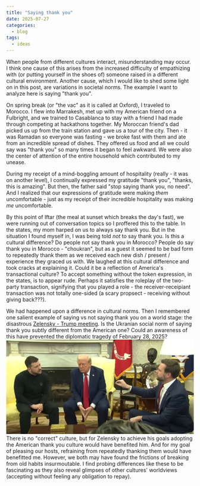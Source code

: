 ```yaml
---
title: "Saying thank you"
date: 2025-07-27
categories:
  - blog
tags:
  - ideas
---
```

When people from different cultures interact, misunderstanding may occur. I think one cause of this arises from the increased difficulty of empathizing with (or putting yourself in the shoes of) someone raised in a different cultural environment. Another cause, which I would like to shed some light on in this post, are variations in societal norms. The example I want to analyze here is saying "thank you".

On spring break (or "the vac" as it is called at Oxford), I traveled to Morocco. I flew into Marrakesh, met up with my American friend on a Fulbright, and we trained to Casablanca to stay with a friend I had made through competing at hackathons together. My Moroccan friend's dad picked us up from the train station and gave us a tour of the city. Then - it was Ramadan so everyone was fasting - we broke fast with them and ate from an incredible spread of dishes. They offered us food and all we could say was "thank you" so many times it began to feel awkward. We were also the center of attention of the entire household which contributed to my unease.

During my receipt of a mind-boggling amount of hospitality (really - it was on another level), I continually expressed my gratitude "thank you", "thanks, this is amazing". But then, the father said "stop saying thank you, no need". And I realized that our expressions of gratitude were making *them* uncomfortable - just as my receipt of their incredible hospitality was making *me* uncomfortable.

By this point of Iftar (the meal at sunset which breaks the day's fast), we were running out of conversation topics so I proffered this to the table. In the states, my mom harped on us to always say thank you. But in the situation I found myself in, I was being told *not* to say thank you. Is this a cultural difference? Do people not say thank you in Morocco? People do say thank you in Morocco - "choukran", but as a guest it seemed to be bad form to repeatedly thank them as we received each new dish / present / experience they graced us with. We laughed at this cultural difference and took cracks at explaining it. Could it be a reflection of America's transactional culture? To accept something without the token expression, in the states, is to appear rude. Perhaps it satisfies the roleplay of the two-party transaction, signifying that you played a role - the receiver-receipiant transaction was not totally one-sided (a scary propsect - receiving without giving back???).

We had happened upon a difference in cultural norms. Then I remembered one salient example of saying vs not saying thank you on a world stage: the disastrous [Zelensky - Trump meeting](https://youtu.be/v_kTNIYsFnQ?t=230). Is the Ukranian social norm of saying thank you subtly different from the American one? Could an awareness of this have prevented the diplomatic tragedy of February 28, 2025?
![argument](../assets/images/argument.png)
There is no "correct" culture, but for Zelensky to achieve his goals adopting the American thank you culture would have benefited him. And for my goal of pleasing our hosts, refraining from repeatedly thanking them would have benefitted me. However, we both may have found the frictions of breaking from old habits insurmoutable. I find probing differences like these to be fascinating as they also reveal glimpses of other cultures' worldviews (accepting without feeling any obligation to repay).